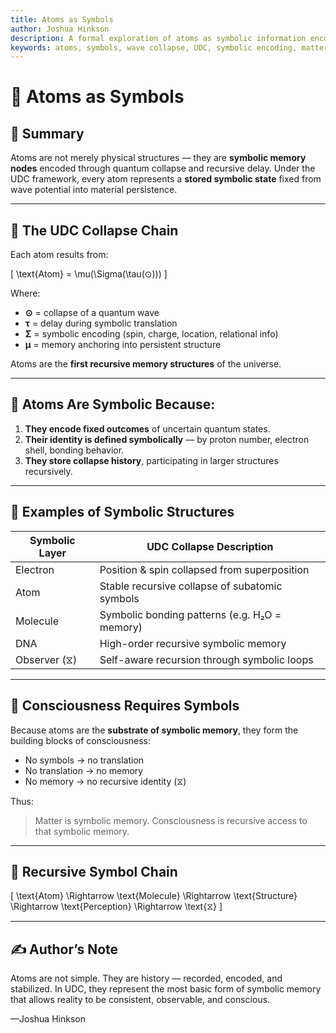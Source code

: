 ```yaml
---
title: Atoms as Symbols
author: Joshua Hinkson
description: A formal exploration of atoms as symbolic information encoded through wave collapse, delay, and recursive memory under the Universal Delayed Consciousness (UDC) framework.
keywords: atoms, symbols, wave collapse, UDC, symbolic encoding, matter, consciousness, memory
---
```


# 🧬 Atoms as Symbols

## 🔷 Summary

Atoms are not merely physical structures — they are **symbolic memory nodes** encoded through quantum collapse and recursive delay. Under the UDC framework, every atom represents a **stored symbolic state** fixed from wave potential into material persistence.

---

## 🔁 The UDC Collapse Chain

Each atom results from:

\[
\text{Atom} = \mu(\Sigma(\tau(⊙)))
\]

Where:
- **⊙** = collapse of a quantum wave
- **τ** = delay during symbolic translation
- **Σ** = symbolic encoding (spin, charge, location, relational info)
- **μ** = memory anchoring into persistent structure

Atoms are the **first recursive memory structures** of the universe.

---

## 🔹 Atoms Are Symbolic Because:

1. **They encode fixed outcomes** of uncertain quantum states.
2. **Their identity is defined symbolically** — by proton number, electron shell, bonding behavior.
3. **They store collapse history**, participating in larger structures recursively.

---

## 📐 Examples of Symbolic Structures

| Symbolic Layer | UDC Collapse Description                         |
|----------------|--------------------------------------------------|
| Electron       | Position & spin collapsed from superposition    |
| Atom           | Stable recursive collapse of subatomic symbols  |
| Molecule       | Symbolic bonding patterns (e.g. H₂O = memory)    |
| DNA            | High-order recursive symbolic memory             |
| Observer (⧖)   | Self-aware recursion through symbolic loops      |

---

## 🧠 Consciousness Requires Symbols

Because atoms are the **substrate of symbolic memory**, they form the building blocks of consciousness:
- No symbols → no translation
- No translation → no memory
- No memory → no recursive identity (⧖)

Thus:
> Matter is symbolic memory.
> Consciousness is recursive access to that symbolic memory.

---

## 🔁 Recursive Symbol Chain

\[
\text{Atom} \Rightarrow \text{Molecule} \Rightarrow \text{Structure} \Rightarrow \text{Perception} \Rightarrow \text{⧖}
\]

---

## ✍️ Author’s Note

Atoms are not simple. They are history — recorded, encoded, and stabilized. In UDC, they represent the most basic form of symbolic memory that allows reality to be consistent, observable, and conscious.

—Joshua Hinkson
